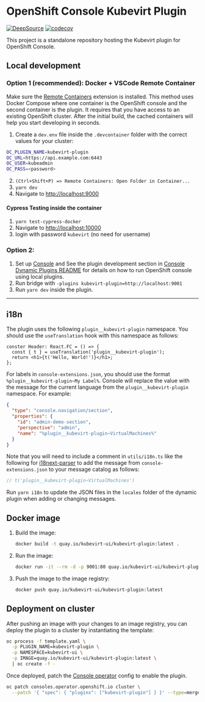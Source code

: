 # OpenShift Console Kubevirt Plugin

[![DeepSource](https://deepsource.io/gh/kubevirt-ui/kubevirt-plugin.svg/?label=active+issues&show_trend=true&token=EL0lOflk4suZx1hYxP2bbqPP)](https://deepsource.io/gh/kubevirt-ui/kubevirt-plugin/?ref=repository-badge)
[![codecov](https://codecov.io/gh/kubevirt-ui/kubevirt-plugin/branch/main/graph/badge.svg?token=W9I1PI7C4O)](https://codecov.io/gh/kubevirt-ui/kubevirt-plugin)

This project is a standalone repository hosting the Kubevirt plugin
for OpenShift Console.

## Local development

### Option 1 (recommended): Docker + VSCode Remote Container

Make sure the [Remote Containers](https://marketplace.visualstudio.com/items?itemName=ms-vscode-remote.remote-containers)
extension is installed. This method uses Docker Compose where one container is
the OpenShift console and the second container is the plugin. It requires that
you have access to an existing OpenShift cluster. After the initial build, the
cached containers will help you start developing in seconds.

1. Create a `dev.env` file inside the `.devcontainer` folder with the correct values for your cluster:

```bash
OC_PLUGIN_NAME=kubevirt-plugin
OC_URL=https://api.example.com:6443
OC_USER=kubeadmin
OC_PASS=<password>
```

2. `(Ctrl+Shift+P) => Remote Containers: Open Folder in Container...`
3. `yarn dev`
4. Navigate to <http://localhost:9000>

#### Cypress Testing inside the container

1. `yarn test-cypress-docker`
2. Navigate to <http://localhost:10000>
3. login with password `kubevirt` (no need for username)

### Option 2:

1. Set up [Console](https://github.com/openshift/console) and See the plugin development section in [Console Dynamic Plugins README](https://github.com/openshift/console/blob/master/frontend/packages/console-dynamic-plugin-sdk/README.md) for details on how to run OpenShift console using local plugins.
2. Run bridge with `-plugins kubevirt-plugin=http://localhost:9001`
3. Run `yarn dev` inside the plugin.

---

## i18n

The plugin uses the following
`plugin__kubevirt-plugin` namespace. You should use the `useTranslation` hook
with this namespace as follows:

```tsx
conster Header: React.FC = () => {
  const { t } = useTranslation('plugin__kubevirt-plugin');
  return <h1>{t('Hello, World!')}</h1>;
};
```

For labels in `console-extensions.json`, you should use the format
`%plugin__kubevirt-plugin~My Label%`. Console will replace the value with
the message for the current language from the `plugin__kubevirt-plugin`
namespace. For example:

```json
{
  "type": "console.navigation/section",
  "properties": {
    "id": "admin-demo-section",
    "perspective": "admin",
    "name": "%plugin__kubevirt-plugin~VirtualMachines%"
  }
}
```

Note that you will need to include a comment in `utils/i18n.ts` like the
following for [i18next-parser](https://github.com/i18next/i18next-parser) to
add the message from `console-extensions.json` to your message catalog as follows:

```ts
// t('plugin__kubevirt-plugin~VirtualMachines')
```

Run `yarn i18n` to update the JSON files in the `locales` folder of the
dynamic plugin when adding or changing messages.

## Docker image

1. Build the image:
   ```sh
   docker build -t quay.io/kubevirt-ui/kubevirt-plugin:latest .
   ```
2. Run the image:
   ```sh
   docker run -it --rm -d -p 9001:80 quay.io/kubevirt-ui/kubevirt-plugin:latest
   ```
3. Push the image to the image registry:
   ```sh
   docker push quay.io/kubevirt-ui/kubevirt-plugin:latest
   ```

## Deployment on cluster

After pushing an image with your changes to an image registry, you can deploy
the plugin to a cluster by instantiating the template:

```sh
oc process -f template.yaml \
  -p PLUGIN_NAME=kubevirt-plugin \
  -p NAMESPACE=kubevirt-ui \
  -p IMAGE=quay.io/kubevirt-ui/kubevirt-plugin:latest \
  | oc create -f -
```

Once deployed, patch the
[Console operator](https://github.com/openshift/console-operator)
config to enable the plugin.

```sh
oc patch consoles.operator.openshift.io cluster \
  --patch '{ "spec": { "plugins": ["kubevirt-plugin"] } }' --type=merge
```
